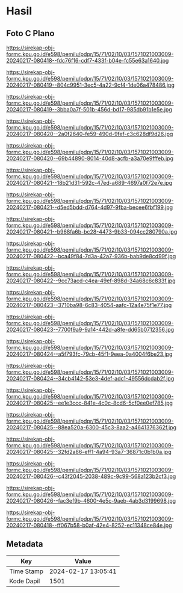 # Hasil

## Foto C Plano

https://sirekap-obj-formc.kpu.go.id/e598/pemilu/pdpr/15/71/02/10/03/1571021003009-20240217-080418--fdc76f16-cdf7-433f-b04e-fc55e63a1640.jpg

https://sirekap-obj-formc.kpu.go.id/e598/pemilu/pdpr/15/71/02/10/03/1571021003009-20240217-080419--804c9951-3ec5-4a22-9cf4-1de06a478486.jpg

https://sirekap-obj-formc.kpu.go.id/e598/pemilu/pdpr/15/71/02/10/03/1571021003009-20240217-080419--3bba0a7f-501b-456d-bd17-985db91b1e5e.jpg

https://sirekap-obj-formc.kpu.go.id/e598/pemilu/pdpr/15/71/02/10/03/1571021003009-20240217-080420--2a0f2640-fe59-490d-9fef-c3c628df9d26.jpg

https://sirekap-obj-formc.kpu.go.id/e598/pemilu/pdpr/15/71/02/10/03/1571021003009-20240217-080420--69b44890-8014-40d8-acfb-a3a70e9fffeb.jpg

https://sirekap-obj-formc.kpu.go.id/e598/pemilu/pdpr/15/71/02/10/03/1571021003009-20240217-080421--18b21d31-592c-47ed-a689-4697a0f72e7e.jpg

https://sirekap-obj-formc.kpu.go.id/e598/pemilu/pdpr/15/71/02/10/03/1571021003009-20240217-080421--d5ed5bdd-d764-4d97-9fba-becee6fbf199.jpg

https://sirekap-obj-formc.kpu.go.id/e598/pemilu/pdpr/15/71/02/10/03/1571021003009-20240217-080421--b968fa6b-bc28-4473-9b33-094cc280790a.jpg

https://sirekap-obj-formc.kpu.go.id/e598/pemilu/pdpr/15/71/02/10/03/1571021003009-20240217-080422--bca49f84-7d3a-42a7-936b-bab9de8cd99f.jpg

https://sirekap-obj-formc.kpu.go.id/e598/pemilu/pdpr/15/71/02/10/03/1571021003009-20240217-080422--9cc73acd-c4ea-49ef-898d-34a68c6c833f.jpg

https://sirekap-obj-formc.kpu.go.id/e598/pemilu/pdpr/15/71/02/10/03/1571021003009-20240217-080423--3710ba98-6c83-4054-aafc-12a4e75f1e77.jpg

https://sirekap-obj-formc.kpu.go.id/e598/pemilu/pdpr/15/71/02/10/03/1571021003009-20240217-080423--7700f9a9-9a14-442d-a8fe-dd65b0712356.jpg

https://sirekap-obj-formc.kpu.go.id/e598/pemilu/pdpr/15/71/02/10/03/1571021003009-20240217-080424--a5f793fc-79cb-45f1-9eea-0a4004f6be23.jpg

https://sirekap-obj-formc.kpu.go.id/e598/pemilu/pdpr/15/71/02/10/03/1571021003009-20240217-080424--34cb4142-53e3-4def-adc1-49556dcdab2f.jpg

https://sirekap-obj-formc.kpu.go.id/e598/pemilu/pdpr/15/71/02/10/03/1571021003009-20240217-080425--ee1e3ccc-841e-4c0c-8cd6-5cf0ee0ef785.jpg

https://sirekap-obj-formc.kpu.go.id/e598/pemilu/pdpr/15/71/02/10/03/1571021003009-20240217-080425--88ea520a-6300-45c3-8aa2-a4641376362f.jpg

https://sirekap-obj-formc.kpu.go.id/e598/pemilu/pdpr/15/71/02/10/03/1571021003009-20240217-080425--32fd2a86-eff1-4a94-93a7-36871c0b1b0a.jpg

https://sirekap-obj-formc.kpu.go.id/e598/pemilu/pdpr/15/71/02/10/03/1571021003009-20240217-080426--c43f2045-2038-489c-9c99-568a123b2cf3.jpg

https://sirekap-obj-formc.kpu.go.id/e598/pemilu/pdpr/15/71/02/10/03/1571021003009-20240217-080426--fac3ef9b-4600-4e5c-9aeb-4ab3d3199698.jpg

https://sirekap-obj-formc.kpu.go.id/e598/pemilu/pdpr/15/71/02/10/03/1571021003009-20240217-080418--ff067b58-b0af-42e4-8252-ec11348ce84e.jpg


## Metadata

| Key        | Value               |
| ---------- | ------------------- |
| Time Stamp | 2024-02-17 13:05:41 |
| Kode Dapil | 1501                |



